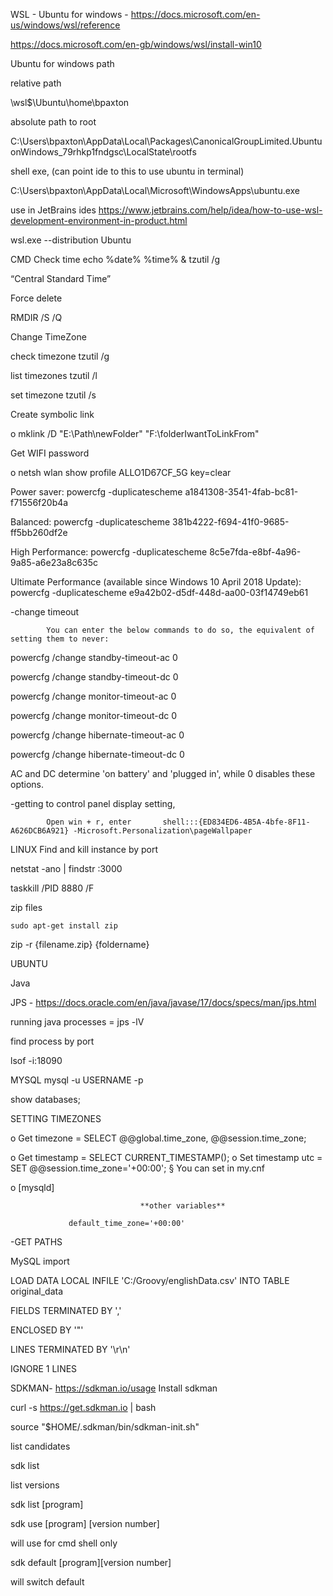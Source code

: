 WSL - Ubuntu for windows -
https://docs.microsoft.com/en-us/windows/wsl/reference

https://docs.microsoft.com/en-gb/windows/wsl/install-win10

Ubuntu for windows path

relative path

\\wsl$\Ubuntu\home\bpaxton

absolute path to root

C:\Users\bpaxton\AppData\Local\Packages\CanonicalGroupLimited.UbuntuonWindows_79rhkp1fndgsc\LocalState\rootfs

shell exe, (can point ide to this to use ubuntu in terminal)

C:\Users\bpaxton\AppData\Local\Microsoft\WindowsApps\ubuntu.exe

use in JetBrains ides https://www.jetbrains.com/help/idea/how-to-use-wsl-development-environment-in-product.html

wsl.exe --distribution Ubuntu

CMD
Check time echo %date% %time% & tzutil /g

   “Central Standard Time”

Force delete

   RMDIR /S /Q

Change TimeZone

  check timezone   tzutil /g

  list timezones tzutil /l

  set timezone tzutil /s

Create symbolic link

o   mklink /D "E:\Path\newFolder" "F:\folderIwantToLinkFrom"

Get WIFI password

o   netsh wlan show profile ALLO1D67CF_5G key=clear

Power saver:
powercfg -duplicatescheme a1841308-3541-4fab-bc81-f71556f20b4a

Balanced:
powercfg -duplicatescheme 381b4222-f694-41f0-9685-ff5bb260df2e

High Performance:
powercfg -duplicatescheme 8c5e7fda-e8bf-4a96-9a85-a6e23a8c635c

Ultimate Performance (available since Windows 10 April 2018 Update):
powercfg -duplicatescheme e9a42b02-d5df-448d-aa00-03f14749eb61

 

-change timeout

            You can enter the below commands to do so, the equivalent of setting them to never:

powercfg /change standby-timeout-ac 0

powercfg /change standby-timeout-dc 0

powercfg /change monitor-timeout-ac 0

powercfg /change monitor-timeout-dc 0

powercfg /change hibernate-timeout-ac 0

powercfg /change hibernate-timeout-dc 0

AC and DC determine 'on battery' and 'plugged in', while 0 disables these options.

-getting to control panel display setting,

            Open win + r, enter       shell:::{ED834ED6-4B5A-4bfe-8F11-A626DCB6A921} -Microsoft.Personalization\pageWallpaper

 

LINUX
Find and kill instance by port

   netstat -ano | findstr :3000

   taskkill /PID 8880 /F

zip files

    sudo apt-get install zip

   zip -r {filename.zip} {foldername}

UBUNTU

Java

JPS - https://docs.oracle.com/en/java/javase/17/docs/specs/man/jps.html

running java processes = jps -lV

 find process by port

lsof -i:18090

MYSQL
mysql -u USERNAME -p

show databases;

SETTING TIMEZONES

o    Get timezone = SELECT @@global.time_zone, @@session.time_zone;

o    Get timestamp = SELECT CURRENT_TIMESTAMP();
o    Set timestamp utc = SET @@session.time_zone='+00:00';
§  You can set in my.cnf

o    [mysqld]

                                 **other variables**

                 default_time_zone='+00:00'

-GET PATHS

 

MySQL import
 

LOAD DATA LOCAL INFILE 'C:/Groovy/englishData.csv' INTO TABLE original_data

FIELDS TERMINATED BY ','

ENCLOSED BY '"'

LINES TERMINATED BY '\r\n'

IGNORE 1 LINES

 

 

 

SDKMAN- https://sdkman.io/usage
Install sdkman

   curl -s https://get.sdkman.io | bash

   source "$HOME/.sdkman/bin/sdkman-init.sh"

list candidates

   sdk list

list versions

   sdk list [program]

sdk use [program] [version number]

   will use for cmd shell only

sdk default [program][version number]

   will switch default
